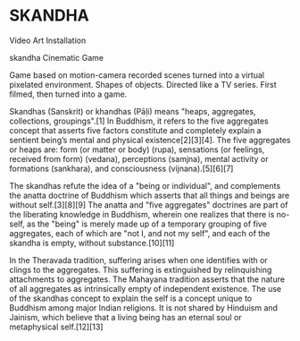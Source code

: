 # SKANDHA
Video Art Installation

skandha
Cinematic Game

Game based on motion-camera recorded scenes turned into a virtual pixelated environment. Shapes of objects. Directed like a TV series. First filmed, then turned into a game. 

Skandhas (Sanskrit) or khandhas (Pāḷi) means "heaps, aggregates, collections, groupings".[1] In Buddhism, it refers to the five aggregates concept that asserts five factors constitute and completely explain a sentient being’s mental and physical existence[2][3][4]. The five aggregates or heaps are: form (or matter or body) (rupa), sensations (or feelings, received from form) (vedana), perceptions (samjna), mental activity or formations (sankhara), and consciousness (vijnana).[5][6][7]

The skandhas refute the idea of a "being or individual", and complements the anatta doctrine of Buddhism which asserts that all things and beings are without self.[3][8][9] The anatta and "five aggregates" doctrines are part of the liberating knowledge in Buddhism, wherein one realizes that there is no-self, as the "being" is merely made up of a temporary grouping of five aggregates, each of which are "not I, and not my self", and each of the skandha is empty, without substance.[10][11]

In the Theravada tradition, suffering arises when one identifies with or clings to the aggregates. This suffering is extinguished by relinquishing attachments to aggregates. The Mahayana tradition asserts that the nature of all aggregates as intrinsically empty of independent existence. The use of the skandhas concept to explain the self is a concept unique to Buddhism among major Indian religions. It is not shared by Hinduism and Jainism, which believe that a living being has an eternal soul or metaphysical self.[12][13]
